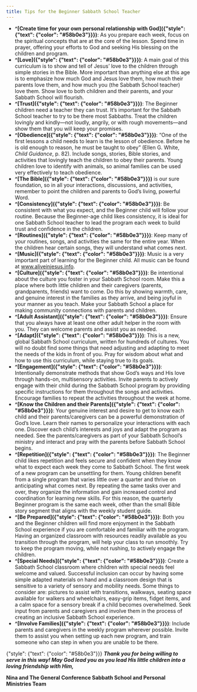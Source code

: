 ```yaml
---
title: Tips for the Beginner Sabbath School Teacher
---
```


- **^[Create time for your own personal relationship with God]({"style": {"text": {"color": "#58b0e3"}}})**: As you prepare each week, focus on the spiritual concepts that are at the core of the lesson. Spend time in prayer, offering your efforts to God and seeking His blessing on the children and program. 
- **^[Love]({"style": {"text": {"color": "#58b0e3"}}})**: A main goal of this curriculum is to show and tell of Jesus’ love to the children through simple stories in the Bible. More important than anything else at this age is to emphasize how much God and Jesus love them, how much their parents love them, and how much you (the Sabbath School teacher) love them. Show love to both children and their parents, and your Sabbath School will flourish. 
- **^[Trust]({"style": {"text": {"color": "#58b0e3"}}})**: The Beginner children need a teacher they can trust. It’s important for the Sabbath School teacher to try to be there most Sabbaths. Treat the children lovingly and kindly—not loudly, angrily, or with rough movements—and show them that you will keep your promises.
- **^[Obedience]({"style": {"text": {"color": "#58b0e3"}}})**: “One of the first lessons a child needs to learn is the lesson of obedience. Before he is old enough to reason, he must be taught to obey” (Ellen G. White, _Child Guidance_, p. 82). Include songs, stories, Bible stories, and activities that lovingly teach the children to obey their parents. Young children love to identify with animals, so animal families can be used very effectively to teach obedience.
- **^[The Bible]({"style": {"text": {"color": "#58b0e3"}}})** is our sure foundation, so in all your interactions, discussions, and activities, remember to point the children and parents to God’s living, powerful Word.
- **^[Consistency]({"style": {"text": {"color": "#58b0e3"}}})**: Be consistent with what you expect, and the Beginner child will follow your routine. Because the Beginner-age child likes consistency, it is ideal for one Sabbath School teacher to lead the program each week to build trust and confidence in the children. 
- **^[Routines]({"style": {"text": {"color": "#58b0e3"}}})**: Keep many of your routines, songs, and activities the same for the entire year. When the children hear certain songs, they will understand what comes next. 
- **^[Music]({"style": {"text": {"color": "#58b0e3"}}})**: Music is a very important part of learning for the Beginner child. All music can be found at www.aliveinjesus.info.
- **^[Culture]({"style": {"text": {"color": "#58b0e3"}}})**: Be intentional about the culture you foster in your Sabbath School room. Make this a place where both little children and their caregivers (parents, grandparents, friends) want to come. Do this by showing warmth, care, and genuine interest in the families as they arrive, and being joyful in your manner as you teach. Make your Sabbath School a place for making community connections with parents and children.
- **^[Adult Assistant]({"style": {"text": {"color": "#58b0e3"}}})**: Ensure that you always have at least one other adult helper in the room with you. They can welcome parents and assist you as needed. 
- **^[Adapt]({"style": {"text": {"color": "#58b0e3"}}})**: This is a new, global Sabbath School curriculum, written for hundreds of cultures. You will no doubt find some things that need adjusting and adapting to meet the needs of the kids in front of you. Pray for wisdom about what and how to use this curriculum, while staying true to its goals. 
- **^[Engagement]({"style": {"text": {"color": "#58b0e3"}}})**: Intentionally demonstrate methods that show God’s ways and His love through hands-on, multisensory activities. Invite parents to actively engage with their child during the Sabbath School program by providing specific instructions for them throughout the songs and activities. Encourage families to repeat the activities throughout the week at home. 
- **^[Know the Children and their Parents]({"style": {"text": {"color": "#58b0e3"}}})**: Your genuine interest and desire to get to know each child and their parents/caregivers can be a powerful demonstration of God’s love. Learn their names to personalize your interactions with each one. Discover each child’s interests and joys and adapt the program as needed. See the parents/caregivers as part of your Sabbath School’s ministry and interact and pray with the parents before Sabbath School begins. 
- **^[Repetition]({"style": {"text": {"color": "#58b0e3"}}})**: The Beginner child likes repetition and feels secure and confident when they know what to expect each week they come to Sabbath School. The first week of a new program can be unsettling for them. Young children benefit from a single program that varies little over a quarter and thrive on anticipating what comes next. By repeating the same tasks over and over, they organize the information and gain increased control and coordination for learning new skills. For this reason, the quarterly Beginner program is the same each week, other than the small Bible story segment that aligns with the weekly student guide. 
- **^[Be Prepared]({"style": {"text": {"color": "#58b0e3"}}})**:  Both you and the Beginner children will find more enjoyment in the Sabbath School experience if you are comfortable and familiar with the program. Having an organized classroom with resources readily available as you transition through the program, will help your class to run smoothly. Try to keep the program moving, while not rushing, to actively engage the children. 
- **^[Special Needs]({"style": {"text": {"color": "#58b0e3"}}})**: Create a Sabbath School classroom where children with special needs feel welcome and valued. Successful inclusion can occur by having some simple adapted materials on hand and a classroom design that is sensitive to a variety of sensory and mobility needs. Some things to consider are: pictures to assist with transitions, walkways, seating space available for walkers and wheelchairs, easy-grip items, fidget items, and a calm space for a sensory break if a child becomes overwhelmed. Seek input from parents and caregivers and involve them in the process of creating an inclusive Sabbath School experience.
- **^[Involve Families]({"style": {"text": {"color": "#58b0e3"}}})**:  Include parents and caregivers in the weekly program wherever possible. Invite them to assist you when setting up each new program, and train someone who can step in when you are unable to be there.

{"style": {"text": {"color": "#58b0e3"}}}
_**Thank you for being willing to serve in this way! May God lead you as you lead His little children into a loving friendship with Him,**_ 

**Nina and The General Conference Sabbath School and Personal Ministries Team**